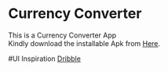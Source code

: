 # Currency Converter
This is a Currency Converter App  <br/> Kindly download the installable Apk from [Here](https://drive.google.com/file/d/19ogfDLFWaVJ5ZqT4PpZl5an4JrszUPOH/view?usp=sharing).
<br/>

#UI Inspiration
[Dribble](https://dribbble.com/shots/6647815-Calculator/attachments/6647815-Calculator?mode=media)


